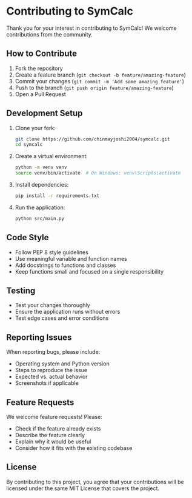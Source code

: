 # Contributing to SymCalc

Thank you for your interest in contributing to SymCalc! We welcome contributions from the community.

## How to Contribute

1. Fork the repository
2. Create a feature branch (`git checkout -b feature/amazing-feature`)
3. Commit your changes (`git commit -m 'Add some amazing feature'`)
4. Push to the branch (`git push origin feature/amazing-feature`)
5. Open a Pull Request

## Development Setup

1. Clone your fork:

   ```bash
   git clone https://github.com/chinmayjoshi2004/symcalc.git
   cd symcalc
   ```

2. Create a virtual environment:

   ```bash
   python -m venv venv
   source venv/bin/activate  # On Windows: venv\Scripts\activate
   ```

3. Install dependencies:

   ```bash
   pip install -r requirements.txt
   ```

4. Run the application:

   ```bash
   python src/main.py
   ```

## Code Style

- Follow PEP 8 style guidelines
- Use meaningful variable and function names
- Add docstrings to functions and classes
- Keep functions small and focused on a single responsibility

## Testing

- Test your changes thoroughly
- Ensure the application runs without errors
- Test edge cases and error conditions

## Reporting Issues

When reporting bugs, please include:

- Operating system and Python version
- Steps to reproduce the issue
- Expected vs. actual behavior
- Screenshots if applicable

## Feature Requests

We welcome feature requests! Please:

- Check if the feature already exists
- Describe the feature clearly
- Explain why it would be useful
- Consider how it fits with the existing codebase

## License

By contributing to this project, you agree that your contributions will be licensed under the same MIT License that covers the project.
